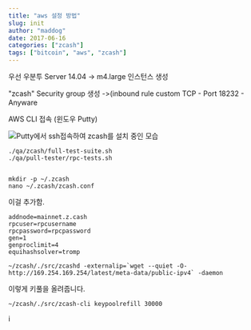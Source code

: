 ```yaml
---
title: "aws 설정 방법"
slug: init
author: "maddog"
date: 2017-06-16
categories: ["zcash"]
tags: ["bitcoin", "aws", "zcash"]
---
```



우선 우분투 Server 14.04 -> m4.large 인스턴스 생성

"zcash" Security group 생성 ->(inbound rule custom TCP - Port 18232 - Anyware

AWS CLI 접속 (윈도우 Putty)


![Putty에서 ssh접속하여 zcash를 설치 중인 모습](assets/running.png)



```
./qa/zcash/full-test-suite.sh
./qa/pull-tester/rpc-tests.sh


```

```
mkdir -p ~/.zcash
nano ~/.zcash/zcash.conf
```

이걸 추가함.

```
addnode=mainnet.z.cash
rpcuser=rpcusername
rpcpassword=rpcpassword
gen=1
genproclimit=4
equihashsolver=tromp
```

```
~/zcash/./src/zcashd -externalip=`wget --quiet -O- http://169.254.169.254/latest/meta-data/public-ipv4` -daemon
```

이렇게 키풀을 올려줍니다.

```
~/zcash/./src/zcash-cli keypoolrefill 30000
```




i
